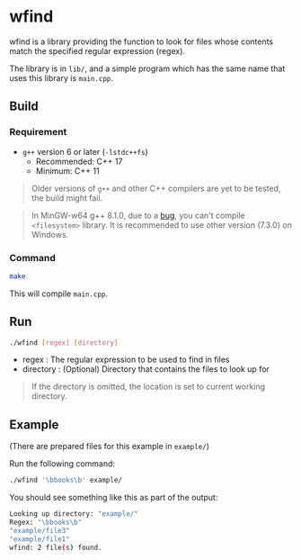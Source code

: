 wfind
=====
wfind is a library providing the function to look for files
whose contents match the specified regular expression (regex).

The library is in `lib/`, and a simple program which has the same name that uses this library is `main.cpp`.

## Build

### Requirement

- `g++` version 6 or later (`-lstdc++fs`)
    + Recommended: C++ 17
    + Minimum: C++ 11

> Older versions of `g++` and other C++ compilers are yet to be tested, the build might fail.

> In MinGW-w64 g++ 8.1.0, due to a [bug](http://sourceforge.net/p/mingw-w64/bugs/737/), you can't compile `<filesystem>` library. It is recommended to use other version (7.3.0) on Windows.

### Command

```bash
make
```

This will compile `main.cpp`.

## Run

```bash
./wfind [regex] [directory]
```

- regex     : The regular expression to be used to find in files
- directory : (Optional) Directory that contains the files to look up for

> If the directory is omitted, the location is set to current working directory.

## Example

(There are prepared files for this example in `example/`)

Run the following command:
```bash
./wfind '\bbooks\b' example/
```

You should see something like this as part of the output:
```bash
Looking up directory: "example/"
Regex: "\bbooks\b"
"example/file3"
"example/file1"
wfind: 2 file(s) found.
```

